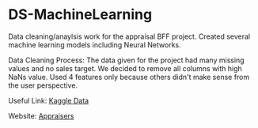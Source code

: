 # DS-MachineLearning

Data cleaning/anaylsis work for the appraisal BFF project.
Created several machine learning models including Neural Networks.

Data Cleaning Process: The data given for the project had many missing values and no sales target. We decided to remove all columns with high NaNs value. Used 4 features only because others didn't make sense from the user perspective. 

Useful Link:
[Kaggle Data](https://www.kaggle.com/c/zillow-prize-1/data)


Website:
[Appraisers](http://www.appraiserbff.xyz)

